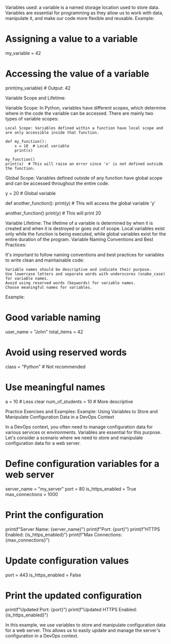 
Variables used:
a variable is a named storage location used to store data. Variables are essential for programming as they allow us to work with data, manipulate it, and make our code more flexible and reusable.
Example:

# Assigning a value to a variable
my_variable = 42

# Accessing the value of a variable
print(my_variable)  # Output: 42

Variable Scope and Lifetime:

Variable Scope: In Python, variables have different scopes, which determine where in the code the variable can be accessed. There are mainly two types of variable scopes:

    Local Scope: Variables defined within a function have local scope and are only accessible inside that function.

    def my_function():
        x = 10  # Local variable
        print(x)

    my_function()
    print(x)  # This will raise an error since 'x' is not defined outside the function.

Global Scope: Variables defined outside of any function have global scope and can be accessed throughout the entire code.

y = 20  # Global variable

def another_function():
    print(y)  # This will access the global variable 'y'

another_function()
print(y)  # This will print 20

Variable Lifetime: The lifetime of a variable is determined by when it is created and when it is destroyed or goes out of scope. Local variables exist only while the function is being executed, while global variables exist for the entire duration of the program.
Variable Naming Conventions and Best Practices:

It's important to follow naming conventions and best practices for variables to write clean and maintainable code:

    Variable names should be descriptive and indicate their purpose.
    Use lowercase letters and separate words with underscores (snake_case) for variable names.
    Avoid using reserved words (keywords) for variable names.
    Choose meaningful names for variables.

Example:

# Good variable naming
user_name = "John"
total_items = 42

# Avoid using reserved words
class = "Python"  # Not recommended

# Use meaningful names
a = 10  # Less clear
num_of_students = 10  # More descriptive

Practice Exercises and Examples:
Example: Using Variables to Store and Manipulate Configuration Data in a DevOps Context

In a DevOps context, you often need to manage configuration data for various services or environments. Variables are essential for this purpose. Let's consider a scenario where we need to store and manipulate configuration data for a web server.

# Define configuration variables for a web server
server_name = "my_server"
port = 80
is_https_enabled = True
max_connections = 1000

# Print the configuration
print(f"Server Name: {server_name}")
print(f"Port: {port}")
print(f"HTTPS Enabled: {is_https_enabled}")
print(f"Max Connections: {max_connections}")

# Update configuration values
port = 443
is_https_enabled = False

# Print the updated configuration
print(f"Updated Port: {port}")
print(f"Updated HTTPS Enabled: {is_https_enabled}")

In this example, we use variables to store and manipulate configuration data for a web server. This allows us to easily update and manage the server's configuration in a DevOps context.
